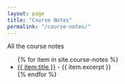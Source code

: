 ```yaml
---
layout: page
title: "Course Notes"
permalink: "/course-notes/"
---
```



All the course notes

<ul>
  {% for item in site.course-notes %}
    <li>
      <a href="{{ item.url }}">{{ item.title }}</a>
      - {{ item.excerpt }}
    </li>
  {% endfor %}
</ul>